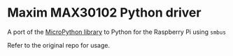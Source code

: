 # Maxim MAX30102 Python driver

A port of the [MicroPython library](https://github.com/n-elia/MAX30102-MicroPython-driver) to Python for the Raspberry Pi using `smbus`

Refer to the original repo for usage.
